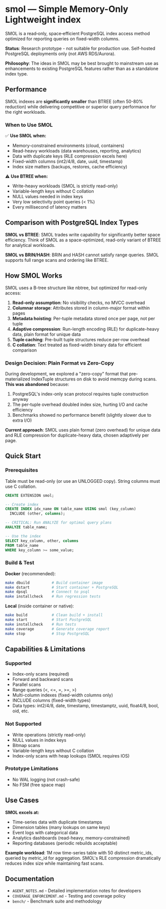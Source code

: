 # smol — Simple Memory-Only Lightweight index

SMOL is a read‑only, space‑efficient PostgreSQL index access method optimized for reporting queries on fixed-width columns.

**Status**: Research prototype - not suitable for production use. Self-hosted PostgreSQL deployments only (not AWS RDS/Aurora).

**Philosophy**: The ideas in SMOL may be best brought to mainstream use as enhancements to existing PostgreSQL features rather than as a standalone index type.

## Performance

SMOL indexes are **significantly smaller** than BTREE (often 50-80% reduction) while delivering competitive or superior query performance for the right workloads.

### When to Use SMOL

✅ **Use SMOL when:**
- Memory-constrained environments (cloud, containers)
- Read-heavy workloads (data warehouses, reporting, analytics)
- Data with duplicate keys (RLE compression excels here)
- Fixed-width columns (int2/4/8, date, uuid, timestamp)
- Index size matters (backups, restores, cache efficiency)

⚠️ **Use BTREE when:**
- Write-heavy workloads (SMOL is strictly read-only)
- Variable-length keys without C collation
- NULL values needed in index keys
- Very low selectivity point queries (< 1%)
- Every millisecond of latency matters


## Comparison with PostgreSQL Index Types

**SMOL vs BTREE**: SMOL trades write capability for significantly better space efficiency. Think of SMOL as a space-optimized, read-only variant of BTREE for analytical workloads.

**SMOL vs BRIN/HASH**: BRIN and HASH cannot satisfy range queries. SMOL supports full range scans and ordering like BTREE.


## How SMOL Works

SMOL uses a B-tree structure like nbtree, but optimized for read-only access:

1. **Read-only assumption**: No visibility checks, no MVCC overhead
2. **Columnar storage**: Attributes stored in column-major format within pages
3. **Metadata hoisting**: Per-tuple metadata stored once per page, not per tuple
4. **Adaptive compression**: Run-length encoding (RLE) for duplicate-heavy data, plain format for unique data
5. **Tuple caching**: Pre-built tuple structures reduce per-row overhead
6. **C collation**: Text treated as fixed-width binary data for efficient comparison

### Design Decision: Plain Format vs Zero-Copy

During development, we explored a "zero-copy" format that pre-materialized IndexTuple structures on disk to avoid memcpy during scans. **This was abandoned** because:

1. PostgreSQL's index-only scan protocol requires tuple construction anyway
2. The per-tuple overhead doubled index size, hurting I/O and cache efficiency
3. Benchmarks showed no performance benefit (slightly slower due to extra I/O)

**Current approach**: SMOL uses plain format (zero overhead) for unique data and RLE compression for duplicate-heavy data, chosen adaptively per page.

## Quick Start

### Prerequisites

Table must be read-only (or use an UNLOGGED copy). String columns must use C collation.

```sql
CREATE EXTENSION smol;

-- Create index
CREATE INDEX idx_name ON table_name USING smol (key_column)
  INCLUDE (other, columns);

-- CRITICAL: Run ANALYZE for optimal query plans
ANALYZE table_name;

-- Use the index
SELECT key_column, other, columns
FROM table_name
WHERE key_column >= some_value;
```

### Build & Test

**Docker** (recommended):
```bash
make dbuild          # Build container image
make dstart          # Start container + PostgreSQL
make dpsql           # Connect to psql
make installcheck    # Run regression tests
```

**Local** (inside container or native):
```bash
make build           # Clean build + install
make start           # Start PostgreSQL
make installcheck    # Run tests
make coverage        # Generate coverage report
make stop            # Stop PostgreSQL
```

## Capabilities & Limitations

### Supported
- Index-only scans (required)
- Forward and backward scans
- Parallel scans
- Range queries (<, <=, =, >=, >)
- Multi-column indexes (fixed-width columns only)
- INCLUDE columns (fixed-width types)
- Data types: int2/4/8, date, timestamp, timestamptz, uuid, float4/8, bool, oid, etc.

### Not Supported
- Write operations (strictly read-only)
- NULL values in index keys
- Bitmap scans
- Variable-length keys without C collation
- Index-only scans with heap lookups (SMOL requires IOS)

### Prototype Limitations
- No WAL logging (not crash-safe)
- No FSM (free space map)

## Use Cases

**SMOL excels at:**
- Time-series data with duplicate timestamps
- Dimension tables (many lookups on same keys)
- Event logs with categorical data
- Analytics dashboards (read-heavy, memory-constrained)
- Reporting databases (periodic rebuilds acceptable)

**Example workload**: 1M row time-series table with 50 distinct metric_ids, queried by metric_id for aggregation. SMOL's RLE compression dramatically reduces index size while maintaining fast scans.

## Documentation

- `AGENT_NOTES.md` - Detailed implementation notes for developers
- `COVERAGE_ENFORCEMENT.md` - Testing and coverage policy
- `bench/` - Benchmark suite and methodology

